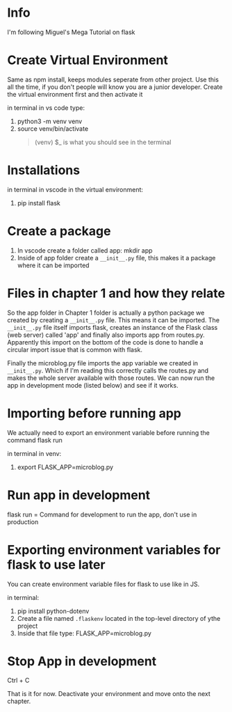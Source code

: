 # Info

I'm following Miguel's Mega Tutorial on flask

# Create Virtual Environment

Same as npm install, keeps modules seperate from other project. Use this all the time, if you don't people will know you are a junior developer. Create the virtual environment first and then activate it

in terminal in vs code type:

1. python3 -m venv venv
2. source venv/bin/activate
   > (venv) $\_ is what you should see in the terminal

# Installations

in terminal in vscode in the virtual environment:

1. pip install flask

# Create a package

1. In vscode create a folder called app: mkdir app
2. Inside of app folder create a `__init__.py` file, this makes it a package where it can be imported

# Files in chapter 1 and how they relate

So the app folder in Chapter 1 folder is actually a python package we created by creating a `__init__.py` file. This means it can be imported. The `__init__.py` file itself imports flask, creates an instance of the Flask class (web server) called 'app' and finally also imports app from routes.py. Apparently this import on the bottom of the code is done to handle a circular import issue that is common with flask.

Finally the microblog.py file imports the app variable we created in `__init__.py`. Which if I'm reading this correctly calls the routes.py and makes the whole server available with those routes. We can now run the app in development mode (listed below) and see if it works.

# Importing before running app

We actually need to export an environment variable before running the command flask run

in terminal in venv:

1. export FLASK_APP=microblog.py

# Run app in development

flask run = Command for development to run the app, don't use in production

# Exporting environment variables for flask to use later

You can create environment variable files for flask to use like in JS.

in terminal:

1. pip install python-dotenv
2. Create a file named `.flaskenv` located in the top-level directory of ythe project
3. Inside that file type:
   FLASK_APP=microblog.py

# Stop App in development

Ctrl + C

That is it for now. Deactivate your environment and move onto the next chapter.
